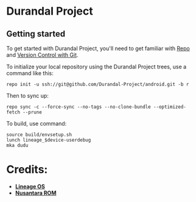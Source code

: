 Durandal Project
==============

Getting started
---------------

To get started with Durandal Project, you'll need to get
familiar with [Repo](https://source.android.com/source/using-repo.html) and [Version Control with Git](https://source.android.com/source/version-control.html).

To initialize your local repository using the Durandal Project trees, use a command like this:
```
repo init -u ssh://git@github.com/Durandal-Project/android.git -b r
```
Then to sync up:
```
repo sync -c --force-sync --no-tags --no-clone-bundle --optimized-fetch --prune
```

To build, use command:
```
source build/envsetup.sh
lunch lineage_$device-userdebug
mka dudu
```

Credits:
========
 * [**Lineage OS**](https://github.com/LineageOS)
 * [**Nusantara ROM**](https://github.com/Nusantara-ROM)

